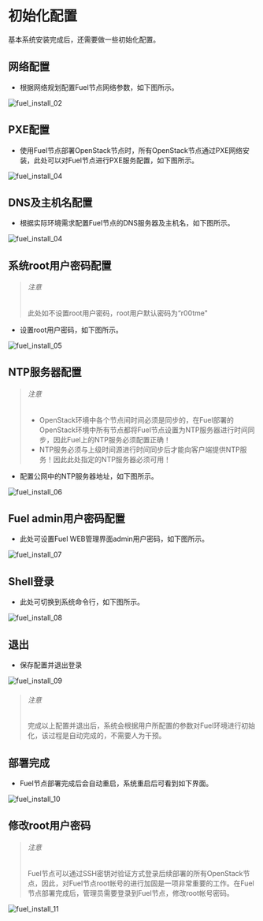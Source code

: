 # 初始化配置

基本系统安装完成后，还需要做一些初始化配置。

## 网络配置

* 根据网络规划配置Fuel节点网络参数，如下图所示。

 ![fuel_install_02](../images/fuel_install_02.png)

## PXE配置

* 使用Fuel节点部署OpenStack节点时，所有OpenStack节点通过PXE网络安装，此处可以对Fuel节点进行PXE服务配置，如下图所示。

 ![fuel_install_04](../images/fuel_install_03.png)

## DNS及主机名配置

* 根据实际环境需求配置Fuel节点的DNS服务器及主机名，如下图所示。

 ![fuel_install_04](../images/fuel_install_04.png)

## 系统root用户密码配置

> ###### 注意
> 此处如不设置root用户密码，root用户默认密码为“r00tme"

* 设置root用户密码，如下图所示。

 ![fuel_install_05](../images/fuel_install_05.png)

## NTP服务器配置

> ###### 注意
> * OpenStack环境中各个节点间时间必须是同步的，在Fuel部署的OpenStack环境中所有节点都将Fuel节点设置为NTP服务器进行时间同步，因此Fuel上的NTP服务必须配置正确！
> * NTP服务必须与上级时间源进行时间同步后才能向客户端提供NTP服务！因此此处指定的NTP服务器必须可用！

* 配置公网中的NTP服务器地址，如下图所示。

 ![fuel_install_06](../images/fuel_install_06.png)

## Fuel admin用户密码配置

* 此处可设置Fuel WEB管理界面admin用户密码，如下图所示。

 ![fuel_install_07](../images/fuel_install_07.png)

## Shell登录

* 此处可切换到系统命令行，如下图所示。

 ![fuel_install_08](../images/fuel_install_08.png)

## 退出

* 保存配置并退出登录

 ![fuel_install_09](../images/fuel_install_09.png)


> ###### 注意
> 完成以上配置并退出后，系统会根据用户所配置的参数对Fuel环境进行初始化，该过程是自动完成的，不需要人为干预。

## 部署完成

* Fuel节点部署完成后会自动重启，系统重启后可看到如下界面。

 ![fuel_install_10](../images/fuel_install_10.png)

## 修改root用户密码

> ###### 注意
> Fuel节点可以通过SSH密钥对验证方式登录后续部署的所有OpenStack节点，因此，对Fuel节点root帐号的进行加固是一项非常重要的工作。在Fuel节点部署完成后，管理员需要登录到Fuel节点，修改root帐号密码。

 ![fuel_install_11](../images/fuel_install_11.png)















